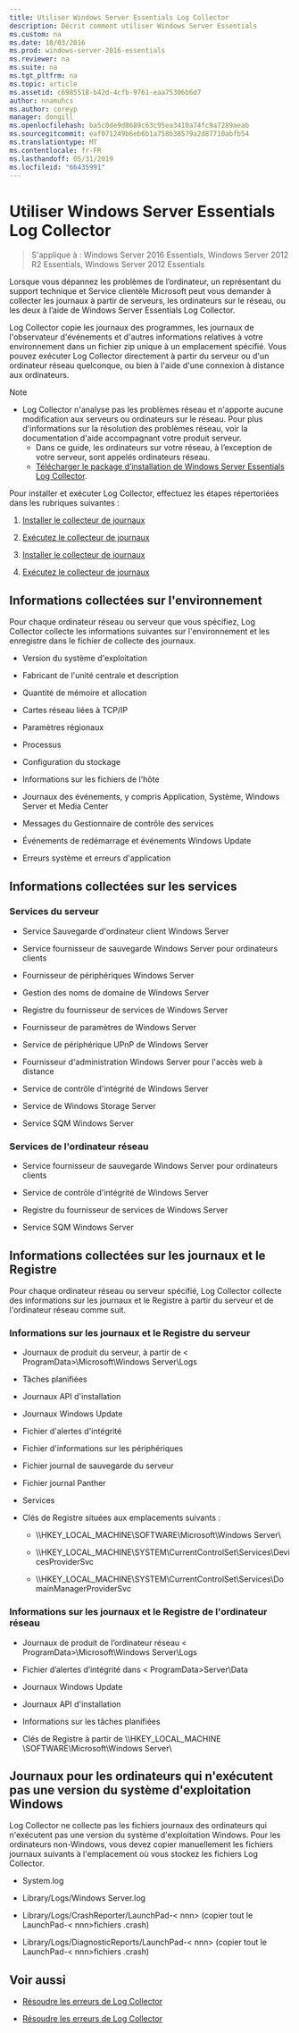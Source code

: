 ```yaml
---
title: Utiliser Windows Server Essentials Log Collector
description: Décrit comment utiliser Windows Server Essentials
ms.custom: na
ms.date: 10/03/2016
ms.prod: windows-server-2016-essentials
ms.reviewer: na
ms.suite: na
ms.tgt_pltfrm: na
ms.topic: article
ms.assetid: c6985518-b42d-4cfb-9761-eaa75306b6d7
author: nnamuhcs
ms.author: coreyp
manager: dongill
ms.openlocfilehash: ba5c0de9d8689c63c95ea3410a74fc9a7289aeab
ms.sourcegitcommit: eaf071249b6eb6b1a758b38579a2d87710abfb54
ms.translationtype: MT
ms.contentlocale: fr-FR
ms.lasthandoff: 05/31/2019
ms.locfileid: "66435991"
---
```

# <a name="use-the-windows-server-essentials-log-collector"></a>Utiliser Windows Server Essentials Log Collector

>S'applique à : Windows Server 2016 Essentials, Windows Server 2012 R2 Essentials, Windows Server 2012 Essentials

Lorsque vous dépannez les problèmes de l’ordinateur, un représentant du support technique et Service clientèle Microsoft peut vous demander à collecter les journaux à partir de serveurs, les ordinateurs sur le réseau, ou les deux à l’aide de Windows Server Essentials Log Collector.  
  
 Log Collector copie les journaux des programmes, les journaux de l'observateur d'événements et d'autres informations relatives à votre environnement dans un fichier zip unique à un emplacement spécifié. Vous pouvez exécuter Log Collector directement à partir du serveur ou d'un ordinateur réseau quelconque, ou bien à l'aide d'une connexion à distance aux ordinateurs.  
  
> [!NOTE]
> - Log Collector n'analyse pas les problèmes réseau et n'apporte aucune modification aux serveurs ou ordinateurs sur le réseau. Pour plus d'informations sur la résolution des problèmes réseau, voir la documentation d'aide accompagnant votre produit serveur.  
>   -   Dans ce guide, les ordinateurs sur votre réseau, à l’exception de votre serveur, sont appelés ordinateurs réseau.  
>   -   [Télécharger le package d’installation de Windows Server Essentials Log Collector](https://go.microsoft.com/fwlink/?LinkID=266341).  
  
 Pour installer et exécuter Log Collector, effectuez les étapes répertoriées dans les rubriques suivantes :  
  

1.  [Installer le collecteur de journaux](Install-the-Windows-Server-Essentials-Log-Collector.md)  
  
2.  [Exécutez le collecteur de journaux](Run-the-Windows-Server-Essentials-Log-Collector.md)  

1.  [Installer le collecteur de journaux](../support/Install-the-Windows-Server-Essentials-Log-Collector.md)  
  
2.  [Exécutez le collecteur de journaux](../support/Run-the-Windows-Server-Essentials-Log-Collector.md)  

  
## <a name="environment-information-collected"></a>Informations collectées sur l'environnement  
 Pour chaque ordinateur réseau ou serveur que vous spécifiez, Log Collector collecte les informations suivantes sur l'environnement et les enregistre dans le fichier de collecte des journaux.  
  
-   Version du système d'exploitation  
  
-   Fabricant de l'unité centrale et description  
  
-   Quantité de mémoire et allocation  
  
-   Cartes réseau liées à TCP/IP  
  
-   Paramètres régionaux  
  
-   Processus  
  
-   Configuration du stockage  
  
-   Informations sur les fichiers de l'hôte  
  
-   Journaux des événements, y compris Application, Système, Windows Server et Media Center  
  
-   Messages du Gestionnaire de contrôle des services  
  
-   Événements de redémarrage et événements Windows Update  
  
-   Erreurs système et erreurs d'application  
  
## <a name="services-information-collected"></a>Informations collectées sur les services  
  
### <a name="server-services"></a>Services du serveur  
  
-   Service Sauvegarde d'ordinateur client Windows Server  
  
-   Service fournisseur de sauvegarde Windows Server pour ordinateurs clients  
  
-   Fournisseur de périphériques Windows Server  
  
-   Gestion des noms de domaine de Windows Server  
  
-   Registre du fournisseur de services de Windows Server  
  
-   Fournisseur de paramètres de Windows Server  
  
-   Service de périphérique UPnP de Windows Server  
  
-   Fournisseur d'administration Windows Server pour l'accès web à distance  
  
-   Service de contrôle d'intégrité de Windows Server  
  
-   Service de Windows Storage Server  
  
-   Service SQM Windows Server  
  
### <a name="network-computer-services"></a>Services de l'ordinateur réseau  
  
-   Service fournisseur de sauvegarde Windows Server pour ordinateurs clients  
  
-   Service de contrôle d'intégrité de Windows Server  
  
-   Registre du fournisseur de services de Windows Server  
  
-   Service SQM Windows Server  
  
## <a name="logs-and-registry-information-collected"></a>Informations collectées sur les journaux et le Registre  
 Pour chaque ordinateur réseau ou serveur spécifié, Log Collector collecte des informations sur les journaux et le Registre à partir du serveur et de l'ordinateur réseau comme suit.  
  
### <a name="server-logs-and-registry-information"></a>Informations sur les journaux et le Registre du serveur  
  
-   Journaux de produit du serveur, à partir de < ProgramData\>\Microsoft\Windows Server\Logs  
  
-   Tâches planifiées  
  
-   Journaux API d'installation  
  
-   Journaux Windows Update  
  
-   Fichier d'alertes d'intégrité  
  
-   Fichier d'informations sur les périphériques  
  
-   Fichier journal de sauvegarde du serveur  
  
-   Fichier journal Panther  
  
-   Services  
  
-   Clés de Registre situées aux emplacements suivants :  
  
    -   \\\HKEY_LOCAL_MACHINE\SOFTWARE\Microsoft\Windows Server\  
  
    -   \\\HKEY_LOCAL_MACHINE\SYSTEM\CurrentControlSet\Services\DevicesProviderSvc  
  
    -   \\\HKEY_LOCAL_MACHINE\SYSTEM\CurrentControlSet\Services\DomainManagerProviderSvc  
  
### <a name="network-computer-logs-and-registry-information"></a>Informations sur les journaux et le Registre de l'ordinateur réseau  
  
-   Journaux de produit de l’ordinateur réseau < ProgramData\>\Microsoft\Windows Server\Logs  
  
-   Fichier d’alertes d’intégrité dans < ProgramData\>Server\Data  
  
-   Journaux Windows Update  
  
-   Journaux API d'installation  
  
-   Informations sur les tâches planifiées  
  
-   Clés de Registre à partir de \\\HKEY_LOCAL_MACHINE \SOFTWARE\Microsoft\Windows Server\  
  
## <a name="logs-for-computers-that-do-not-run-a-version-of-the-windows-operating-system"></a>Journaux pour les ordinateurs qui n'exécutent pas une version du système d'exploitation Windows  
 Log Collector ne collecte pas les fichiers journaux des ordinateurs qui n'exécutent pas une version du système d'exploitation Windows. Pour les ordinateurs non-Windows, vous devez copier manuellement les fichiers journaux suivants à l'emplacement où vous stockez les fichiers Log Collector.  
  
-   System.log  
  
-   Library/Logs/Windows Server.log  
  
-   Library/Logs/CrashReporter/LaunchPad-< nnn\> (copier tout le LaunchPad-< nnn\>fichiers .crash)  
  
-   Library/Logs/DiagnosticReports/LaunchPad-< nnn\> (copier tout le LaunchPad-< nnn\>fichiers .crash)  
  
## <a name="see-also"></a>Voir aussi  
  

-   [Résoudre les erreurs de Log Collector](Troubleshoot-Windows-Server-Essentials-Log-Collector-Errors.md)

-   [Résoudre les erreurs de Log Collector](../support/Troubleshoot-Windows-Server-Essentials-Log-Collector-Errors.md)

